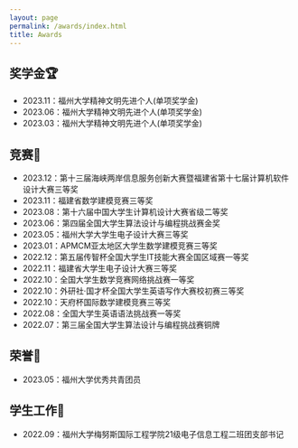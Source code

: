 ```yaml
---
layout: page
permalink: /awards/index.html
title: Awards
---
```


## 奖学金🏆

- 2023.11：福州大学精神文明先进个人(单项奖学金)
- 2023.06：福州大学精神文明先进个人(单项奖学金)
- 2023.03：福州大学精神文明先进个人(单项奖学金)<br>

## 竞赛🥇

- 2023.12：第十三届海峡两岸信息服务创新大赛暨福建省第十七届计算机软件设计大赛三等奖
- 2023.11：福建省数学建模竞赛三等奖
- 2023.08：第十六届中国大学生计算机设计大赛省级二等奖
- 2023.06：第四届全国大学生算法设计与编程挑战赛金奖
- 2023.05：福州大学大学生电子设计大赛三等奖
- 2023.01：APMCM亚太地区大学生数学建模竞赛三等奖
- 2022.12：第五届传智杯全国大学生IT技能大赛全国区域赛一等奖 
- 2022.11：福建省大学生电子设计大赛三等奖
- 2022.10：全国大学生数学竞赛网络挑战赛一等奖
- 2022.10：外研社·国才杯全国大学生英语写作大赛校初赛三等奖
- 2022.10：天府杯国际数学建模竞赛三等奖
- 2022.08：全国大学生英语语法挑战赛一等奖
- 2022.07：第三届全国大学生算法设计与编程挑战赛铜牌<br>

## 荣誉🎉

- 2023.05：福州大学优秀共青团员<br>

## 学生工作💼

- 2022.09：福州大学梅努斯国际工程学院21级电子信息工程二班团支部书记<br>
